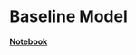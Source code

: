 # Baseline Model

**[Notebook](https://github.com/kerndre/CCU-Forcasting/blob/abcb395636736170893e756366261a4a7edd102f/2_BaselineModel/baseline_advanced_time_series_analysis.ipynb)**
